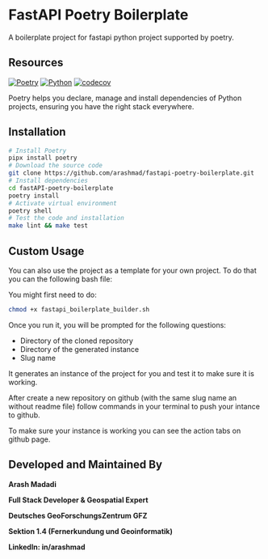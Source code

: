 # FastAPI Poetry Boilerplate

A boilerplate project for fastapi python project supported by poetry.

## Resources

[![Poetry](https://img.shields.io/endpoint?url=https://python-poetry.org/badge/v0.json)](https://python-poetry.org/)
[![Python](https://img.shields.io/badge/Python-3.12-blue)](https://www.python.org/)
[![codecov](https://codecov.io/gh/arashmad/fastapi-poetry-boilerplate/graph/badge.svg?token=Qe6LGpP4oh)](https://codecov.io/gh/arashmad/fastapi-poetry-boilerplate)

Poetry helps you declare, manage and install dependencies of Python projects,
ensuring you have the right stack everywhere.

## Installation

```bash
# Install Poetry
pipx install poetry
# Download the source code
git clone https://github.com/arashmad/fastapi-poetry-boilerplate.git
# Install dependencies
cd fastAPI-poetry-boilerplate
poetry install
# Activate virtual environment
poetry shell
# Test the code and installation
make lint && make test
```

## Custom Usage

You can also use the project as a template for your own project. To do that you can the following bash file:

<script src="https://gist.github.com/arashmad/fb1f58c88710594df3ecdc5b3387f03b.js"></script>

You might first need to do:

```bash
chmod +x fastapi_boilerplate_builder.sh
```

Once you run it, you will be prompted for the following questions:

- Directory of the cloned repository
- Directory of the generated instance
- Slug name

It generates an instance of the project for you and test it to make sure it is working.

After create a new repository on github (with the same slug name an without readme file) follow commands in your terminal to push your intance to github.

To make sure your instance is working you can see the action tabs on github page.

## Developed and Maintained By

**Arash Madadi**

**Full Stack Developer & Geospatial Expert**

**Deutsches GeoForschungsZentrum GFZ**

**Sektion 1.4 (Fernerkundung und Geoinformatik)**

**LinkedIn: in/arashmad**
